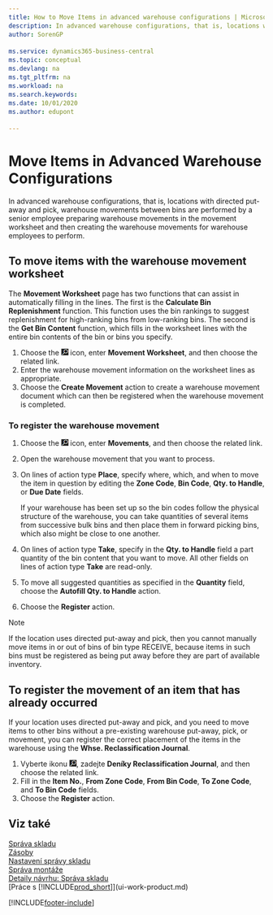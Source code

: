 ```yaml
---
title: How to Move Items in advanced warehouse configurations | Microsoft Docs
description: In advanced warehouse configurations, that is, locations with directed put-away and pick, warehouse movements between bins are performed by a senior employee preparing warehouse movements in the movement worksheet and then creating the warehouse movements for warehouse employees to perform.
author: SorenGP

ms.service: dynamics365-business-central
ms.topic: conceptual
ms.devlang: na
ms.tgt_pltfrm: na
ms.workload: na
ms.search.keywords:
ms.date: 10/01/2020
ms.author: edupont

---
```

# Move Items in Advanced Warehouse Configurations
In advanced warehouse configurations, that is, locations with directed put-away and pick, warehouse movements between bins are performed by a senior employee preparing warehouse movements in the movement worksheet and then creating the warehouse movements for warehouse employees to perform.

## To move items with the warehouse movement worksheet
The **Movement Worksheet** page has two functions that can assist in automatically filling in the lines. The first is the **Calculate Bin Replenishment** function. This function uses the bin rankings to suggest replenishment for high-ranking bins from low-ranking bins. The second is the **Get Bin Content** function, which fills in the worksheet lines with the entire bin contents of the bin or bins you specify.

1. Choose the ![Lightbulb that opens the Tell Me feature](media/ui-search/search_small.png "Tell me what you want to do") icon, enter **Movement Worksheet**, and then choose the related link.
2. Enter the warehouse movement information on the worksheet lines as appropriate.
3. Choose the **Create Movement** action to create a warehouse movement document which can then be registered when the warehouse movement is completed.

### To register the warehouse movement
1. Choose the ![Lightbulb that opens the Tell Me feature](media/ui-search/search_small.png "Tell me what you want to do") icon, enter **Movements**, and then choose the related link.
2. Open the warehouse movement that you want to process.
3. On lines of action type **Place**, specify where, which, and when to move the item in question by editing the **Zone Code**, **Bin Code**, **Qty. to Handle**, or **Due Date** fields.

   If your warehouse has been set up so the bin codes follow the physical structure of the warehouse, you can take quantities of several items from successive bulk bins and then place them in forward picking bins, which also might be close to one another.
4. On lines of action type **Take**, specify in the **Qty. to Handle** field a part quantity of the bin content that you want to move. All other fields on lines of action type **Take** are read-only.
5. To move all suggested quantities as specified in the **Quantity** field, choose the **Autofill Qty. to Handle** action.
6. Choose the **Register** action.

> [!NOTE]  
> If the location uses directed put-away and pick, then you cannot manually move items in or out of bins of bin type RECEIVE, because items in such bins must be registered as being put away before they are part of available inventory.

## To register the movement of an item that has already occurred
If your location uses directed put-away and pick, and you need to move items to other bins without a pre-existing warehouse put-away, pick, or movement, you can register the correct placement of the items in the warehouse using the **Whse. Reclassification Journal**.

1. Vyberte ikonu ![Žárovky, která otevře funkci Řekněte mi](media/ui-search/search_small.png "Řekněte mi, co chcete dělat"), zadejte **Deníky  Reclassification Journal**, and then choose the related link.
2. Fill in the **Item No.**, **From Zone Code**, **From Bin Code**, **To Zone Code**, and **To Bin Code** fields.
3. Choose the **Register** action.

## Viz také
[Správa skladu](warehouse-manage-warehouse.md)    
[Zásoby](inventory-manage-inventory.md)    
[Nastavení správy skladu](warehouse-setup-warehouse.md)       
[Správa montáže](assembly-assemble-items.md)      
[Detaily návrhu: Správa skladu](design-details-warehouse-management.md)    
[Práce s [!INCLUDE[prod_short](includes/prod_short.md)]](ui-work-product.md)


[!INCLUDE[footer-include](includes/footer-banner.md)]